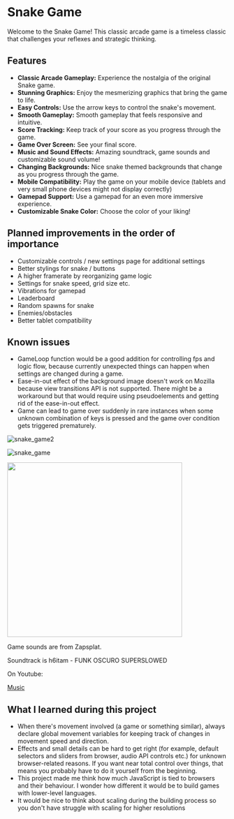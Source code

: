 # Snake Game

Welcome to the Snake Game! This classic arcade game is a timeless classic that challenges your reflexes and strategic thinking.

## Features

- **Classic Arcade Gameplay:** Experience the nostalgia of the original Snake game.
- **Stunning Graphics:** Enjoy the mesmerizing graphics that bring the game to life.
- **Easy Controls:** Use the arrow keys to control the snake's movement.
- **Smooth Gameplay:** Smooth gameplay that feels responsive and intuitive.
- **Score Tracking:** Keep track of your score as you progress through the game.
- **Game Over Screen:** See your final score.
- **Music and Sound Effects:** Amazing soundtrack, game sounds and customizable sound volume!
- **Changing Backgrounds:** Nice snake themed backgrounds that change as you progress through the game.
- **Mobile Compatibility:** Play the game on your mobile device (tablets and very small phone devices might not display correctly)
- **Gamepad Support:** Use a gamepad for an even more immersive experience.
- **Customizable Snake Color:** Choose the color of your liking!

## Planned improvements in the order of importance

* Customizable controls / new settings page for additional settings
* Better stylings for snake / buttons
* A higher framerate by reorganizing game logic
* Settings for snake speed, grid size etc.
* Vibrations for gamepad
* Leaderboard
* Random spawns for snake
* Enemies/obstacles
* Better tablet compatibility

## Known issues

* GameLoop function would be a good addition for controlling fps and logic flow, because currently unexpected things can happen when settings are changed during a game.
* Ease-in-out effect of the background image doesn't work on Mozilla because view transitions API is not supported. There might be a workaround but that would require using pseudoelements and getting rid of the ease-in-out effect.
* Game can lead to game over suddenly in rare instances when some unknown combination of keys is pressed and the game over condition gets triggered prematurely.


![snake_game2](https://github.com/user-attachments/assets/67f92ca1-3c2f-4061-a68d-472d3be7adbc)


![snake_game](https://github.com/user-attachments/assets/3d1b71c4-b47f-4c88-9c7c-94a64268d78b)

<img src="https://github.com/user-attachments/assets/d267a0a2-9d89-4afe-ba47-ed560b90d92c" width="400" />


Game sounds are from Zapsplat.

Soundtrack is h6itam - FUNK OSCURO SUPERSLOWED

On Youtube:

<a href="https://www.youtube.com/watch?v=xmRVFNv_DGs">Music</a>

## What I learned during this project

* When there's movement involved (a game or something similar), always declare global movement variables for keeping track of changes in movement speed and direction.
* Effects and small details can be hard to get right (for example, default selectors and sliders from browser, audio API controls etc.) for unknown browser-related reasons. If you want near total control over things, that means you probably have to do it yourself from the beginning.
* This project made me think how much JavaScript is tied to browsers and their behaviour. I wonder how different it would be to build games with lower-level languages.
* It would be nice to think about scaling during the building process so you don't have struggle with scaling for higher resolutions
